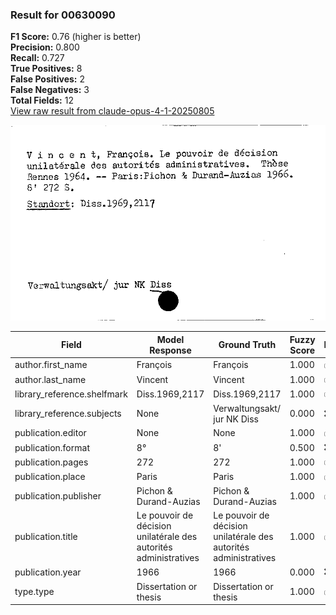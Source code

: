 ### Result for 00630090
**F1 Score:** 0.76 (higher is better)<br>**Precision:** 0.800<br>**Recall:** 0.727<br>**True Positives:** 8<br>**False Positives:** 2<br>**False Negatives:** 3<br>**Total Fields:** 12<br>[View raw result from claude-opus-4-1-20250805](https://github.com/RISE-UNIBAS/humanities_data_benchmark/blob/main/results/2025-10-01/T0146/request_T0146_00630090.json)

<img src="https://github.com/RISE-UNIBAS/humanities_data_benchmark/blob/main/benchmarks/zettelkatalog/images/00630090.jpg?raw=true" alt="00630090" width="600px">

| Field | Model Response | Ground Truth | Fuzzy Score | Match |
|-------|----------------|--------------|-------------|-------|
| author.first_name | François | François | 1.000 | ✅ |
| author.last_name | Vincent | Vincent | 1.000 | ✅ |
| library_reference.shelfmark | Diss.1969,2117 | Diss.1969,2117 | 1.000 | ✅ |
| library_reference.subjects | None | Verwaltungsakt/ jur NK Diss | 0.000 | ❌ |
| publication.editor | None | None | 1.000 | ✅ |
| publication.format | 8° | 8' | 0.500 | ❌ |
| publication.pages | 272 | 272 | 1.000 | ✅ |
| publication.place | Paris | Paris | 1.000 | ✅ |
| publication.publisher | Pichon & Durand-Auzias | Pichon & Durand-Auzias | 1.000 | ✅ |
| publication.title | Le pouvoir de décision unilatérale des autorités administratives | Le pouvoir de décision unilatérale des autorités administratives | 1.000 | ✅ |
| publication.year | 1966 | 1966 | 0.000 | ❌ |
| type.type | Dissertation or thesis | Dissertation or thesis | 1.000 | ✅ |
